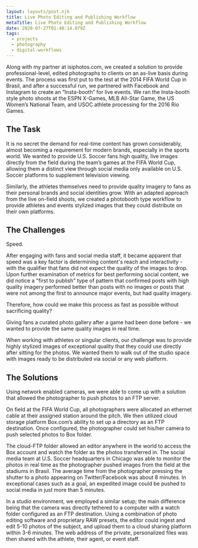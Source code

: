 ```yaml
---
layout: layouts/post.njk
title: Live Photo Editing and Publishing Workflow
metaTitle: Live Photo Editing and Publishing Workflow
date: 2020-07-27T01:48:14.079Z
tags:
  - projects
  - photography
  - digital-workflows
---
```

Along with my partner at isiphotos.com, we created a solution to provide professional-level, edited photographs to clients on an as-live basis during events. The process was first put to the test at the 2014 FIFA World Cup in Brasil, and after a successful run, we partnered with Facebook and Instagram to create an “Insta-booth” for live events. We ran the Insta-booth style photo shoots at the ESPN X-Games, MLB All-Star Game, the US Women’s National Team, and USOC athlete processing for the 2016 Rio Games.

## The Task

It is no secret the demand for real-time content has grown considerably, almost becoming a requirement for modern brands, especially in the sports world. We wanted to provide U.S. Soccer fans high quality, live images directly from the field during the team’s games at the FIFA World Cup, allowing them a distinct view through social media only available on U.S. Soccer platforms to supplement television viewing.

Similarly, the athletes themselves need to provide quality imagery to fans as their personal brands and social identities grow. With an adapted approach from the live on-field shoots, we created a photobooth type workflow to provide athletes and events stylized images that they could distribute on their own platforms.

## The Challenges

Speed.

After engaging with fans and social media staff, it became apparent that speed was a key factor is determining content's reach and interactivity - with the qualifier that fans did not expect the quality of the images to drop. Upon further examination of metrics for best performing social content, we did notice a "first to publish" type of pattern that confirmed posts with high quality imagery performed better than posts with no images or posts that were not among the first to announce major events, but had quality imagery.

Therefore, how could we make this process as fast as possible without sacrificing quality?

Giving fans a curated photo gallery after a game had been done before - we wanted to provide the same quality images in real time.

When working with athletes or singular clients, our challenge was to provide highly stylized images of exceptional quality that they could use directly after sitting for the photos. We wanted them to walk out of the studio space with images ready to be distributed via social or any web platform.

## The Solutions

Using network enabled cameras, we were able to come up with a solution that allowed the photographer to push photos to an FTP server.

On field at the FIFA World Cup, all photographers were allocated an ethernet cable at their assigned station around the pitch. We then utilized cloud storage platform Box.com’s ability to set up a directory as an FTP destination. Once configured, the photographer could set his/her camera to push selected photos to Box folder. 

The cloud-FTP folder allowed an editor anywhere in the world to access the Box account and watch the folder as the photos transferred in. The social media team at U.S. Soccer headquarters in Chicago was able to monitor the photos in real time as the photographer pushed images from the field at the stadiums in Brasil. The average time from the photographer pressing the shutter to a photo appearing on Twitter/Facebook was about 8 minutes. In exceptional cases such as a goal, an expedited image could be pushed to social media in just more than 5 minutes.

In a studio environment, we employed a similar setup; the main difference being that the camera was directly tethered to a computer with a watch folder configured as an FTP destination. Using a combination of photo editing software and proprietary RAW presets, the editor could ingest and edit 5-10 photos of the subject, and upload them to a cloud sharing platform within 3-6 minutes. The web address of the private, personalized files was then shared with the athlete, their agent, or event staff.